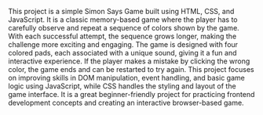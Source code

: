 This project is a simple Simon Says Game built using HTML, CSS, and JavaScript. It is a classic memory-based game where the player has to carefully observe and repeat a sequence of colors shown by the game. With each successful attempt, the sequence grows longer, making the challenge more exciting and engaging. The game is designed with four colored pads, each associated with a unique sound, giving it a fun and interactive experience. If the player makes a mistake by clicking the wrong color, the game ends and can be restarted to try again. This project focuses on improving skills in DOM manipulation, event handling, and basic game logic using JavaScript, while CSS handles the styling and layout of the game interface. It is a great beginner-friendly project for practicing frontend development concepts and creating an interactive browser-based game.
